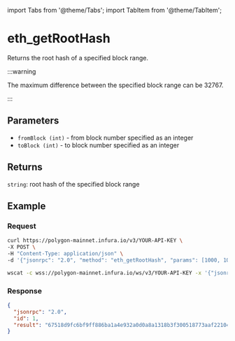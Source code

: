 import Tabs from '@theme/Tabs';
import TabItem from '@theme/TabItem';

# eth_getRootHash

Returns the root hash of a specified block range.

:::warning

The maximum difference between the specified block range can be 32767.

:::

## Parameters

- `fromBlock (int)` - from block number specified as an integer
- `toBlock (int)` - to block number specified as an integer

## Returns

`string`: root hash of the specified block range

## Example

### Request

<Tabs>
  <TabItem value="cURL">

```bash
curl https://polygon-mainnet.infura.io/v3/YOUR-API-KEY \
-X POST \
-H "Content-Type: application/json" \
-d '{"jsonrpc": "2.0", "method": "eth_getRootHash", "params": [1000, 1032], "id": 1}'
```

  </TabItem>
  <TabItem value="WSS">

```bash
wscat -c wss://polygon-mainnet.infura.io/ws/v3/YOUR-API-KEY -x '{"jsonrpc": "2.0", "method": "eth_getRootHash", "params":[1000, 1032], "id": 1}'
```

  </TabItem>
</Tabs>

### Response

```json
{
  "jsonrpc": "2.0",
  "id": 1,
  "result": "67518d9fc6bf9ff886ba1a4e932a0d0a8a1318b3f300518773aaf2210410cf73"
}
```
